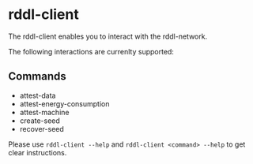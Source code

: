 # rddl-client
The rddl-client enables you to interact with the rddl-network.

The following interactions are currenlty supported:

##  Commands
* attest-data
* attest-energy-consumption
* attest-machine
* create-seed
* recover-seed

Please use ```rddl-client --help``` and ```rddl-client <command> --help``` to get clear instructions.